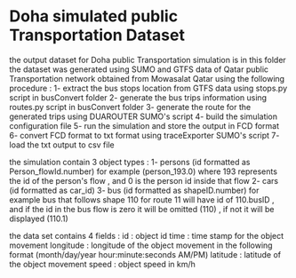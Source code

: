 # Doha simulated public Transportation Dataset
the output dataset for Doha public Transportation simulation is in this folder
the dataset was generated using SUMO and GTFS data of Qatar public Transportation network obtained from Mowasalat Qatar using the following procedure :
1- extract the bus stops location from GTFS data using stops.py script in busConvert folder
2- generate the bus trips information using routes.py script in busConvert folder
3- generate the route for the generated trips using DUAROUTER SUMO's script
4- build the simulation configuration file
5- run the simulation and store the output in FCD format
6- convert FCD format to txt format using traceExporter SUMO's script
7- load the txt output to csv file

the simulation contain 3 object types :
 1- persons (id formatted as Person_flowId.number) for example (person_193.0) where 193 represents the id of the person's flow , and 0 is the person id inside that flow
 2- cars (id formatted as car_id)
 3- bus (id formatted as shapeID.number) for example bus that follows shape 110 for route 11 will have id of 110.busID , and if the id in the bus flow is zero it will be omitted (110) ,
 if not it will be displayed (110.1)

the data set contains 4 fields :
id : object id
time : time stamp for the object movement
longitude : longitude of the object movement in the following format (month/day/year  hour:minute:seconds AM/PM)
latitude : latitude of the object movement
speed : object speed in km/h
